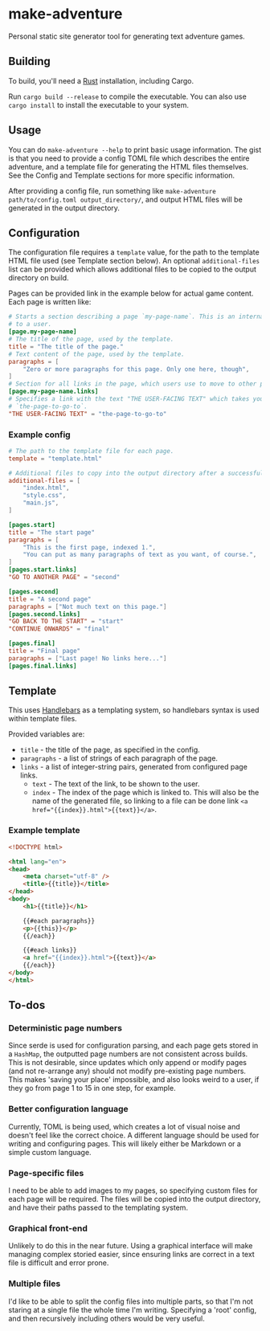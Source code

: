 # make-adventure

Personal static site generator tool for generating text adventure games.

## Building

To build, you'll need a [Rust](https://www.rust-lang.org/) installation, including Cargo.

Run `cargo build --release` to compile the executable. You can also use `cargo install` to install the executable to your system.

## Usage

You can do `make-adventure --help` to print basic usage information. The gist is that you need to provide a config TOML file which describes the entire adventure, and a template file for generating the HTML files themselves. See the Config and Template sections for more specific information.

After providing a config file, run something like `make-adventure path/to/config.toml output_directory/`, and output HTML files will be generated in the output directory.

## Configuration

The configuration file requires a `template` value, for the path to the template HTML file used (see Template section below). An optional `additional-files` list can be provided which allows additional files to be copied to the output directory on build.

Pages can be provided link in the example below for actual game content. Each page is written like:

```toml
# Starts a section describing a page `my-page-name`. This is an internal symbol and won't be shown
# to a user.
[page.my-page-name]
# The title of the page, used by the template.
title = "The title of the page."
# Text content of the page, used by the template.
paragraphs = [
    "Zero or more paragraphs for this page. Only one here, though",
]
# Section for all links in the page, which users use to move to other pages.
[page.my-page-name.links]
# Specifies a link with the text "THE USER-FACING TEXT" which takes you to the page identified by
# `the-page-to-go-to`.
"THE USER-FACING TEXT" = "the-page-to-go-to"

```

### Example config

```toml
# The path to the template file for each page.
template = "template.html"

# Additional files to copy into the output directory after a successful build.
additional-files = [
    "index.html",
    "style.css",
    "main.js",
]

[pages.start]
title = "The start page"
paragraphs = [
    "This is the first page, indexed 1.",
    "You can put as many paragraphs of text as you want, of course.",
]
[pages.start.links]
"GO TO ANOTHER PAGE" = "second"

[pages.second]
title = "A second page"
paragraphs = ["Not much text on this page."]
[pages.second.links]
"GO BACK TO THE START" = "start"
"CONTINUE ONWARDS" = "final"

[pages.final]
title = "Final page"
paragraphs = ["Last page! No links here..."]
[pages.final.links]

```

## Template

This uses [Handlebars](https://lib.rs/crates/handlebars) as a templating system, so handlebars syntax is used within template files.

Provided variables are:

- `title` - the title of the page, as specified in the config.
- `paragraphs` - a list of strings of each paragraph of the page.
- `links` - a list of integer-string pairs, generated from configured page links.
  - `text` - The text of the link, to be shown to the user.
  - `index` - The index of the page which is linked to. This will also be the name of the generated file, so linking to a file can be done link `<a href="{{index}}.html">{{text}}</a>`.

### Example template

```html
<!DOCTYPE html>

<html lang="en">
<head>
    <meta charset="utf-8" />
    <title>{{title}}</title>
</head>
<body>
    <h1>{{title}}</h1>

    {{#each paragraphs}}
    <p>{{this}}</p>
    {{/each}}

    {{#each links}}
    <a href="{{index}}.html">{{text}}</a>
    {{/each}}
</body>
</html>
```

## To-dos

### Deterministic page numbers

Since serde is used for configuration parsing, and each page gets stored in a `HashMap`, the outputted page numbers are not consistent across builds. This is not desirable, since updates which only append or modify pages (and not re-arrange any) should not modify pre-existing page numbers. This makes 'saving your place' impossible, and also looks weird to a user, if they go from page 1 to 15 in one step, for example.

### Better configuration language

Currently, TOML is being used, which creates a lot of visual noise and doesn't feel like the correct choice. A different language should be used for writing and configuring pages. This will likely either be Markdown or a simple custom language.

### Page-specific files

I need to be able to add images to my pages, so specifying custom files for each page will be required. The files will be copied into the output directory, and have their paths passed to the templating system.

### Graphical front-end

Unlikely to do this in the near future. Using a graphical interface will make managing complex storied easier, since ensuring links are correct in a text file is difficult and error prone.

### Multiple files

I'd like to be able to split the config files into multiple parts, so that I'm not staring at a single file the whole time I'm writing. Specifying a 'root' config, and then recursively including others would be very useful.
